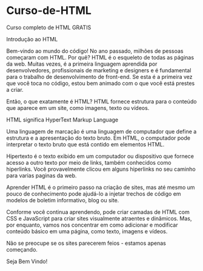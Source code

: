 # Curso-de-HTML
Curso completo de HTML GRATIS

Introdução ao HTML

Bem-vindo ao mundo do código! No ano passado, milhões de pessoas começaram com HTML. Por quê? HTML é o esqueleto de todas as páginas da web. Muitas vezes, é a primeira linguagem aprendida por desenvolvedores, profissionais de marketing e designers e é fundamental para o trabalho de desenvolvimento de front-end. Se esta é a primeira vez que você toca no código, estou bem animado com o que você está prestes a criar.

Então, o que exatamente é HTML? HTML fornece estrutura para o conteúdo que aparece em um site, como imagens, texto ou vídeos.

HTML significa HyperText Markup Language

Uma linguagem de marcação é uma linguagem de computador que define a estrutura e a apresentação do texto bruto.
Em HTML, o computador pode interpretar o texto bruto que está contido em elementos HTML.

Hipertexto é o texto exibido em um computador ou dispositivo que fornece acesso a outro texto por meio de links, também conhecidos como hiperlinks. Você provavelmente clicou em alguns hiperlinks no seu caminho para varias paginas da web.

Aprender HTML é o primeiro passo na criação de sites, mas até mesmo um pouco de conhecimento pode ajudá-lo a injetar trechos de código em modelos de boletim informativo, blog ou site. 

Conforme você continua aprendendo, pode criar camadas de HTML com CSS e JavaScript para criar sites visualmente atraentes e dinâmicos. Mas, por enquanto, vamos nos concentrar em como adicionar e modificar conteúdo básico em uma página, como texto, imagens e vídeos. 

Não se preocupe se os sites parecerem feios - estamos apenas começando.

Seja Bem Vindo! 
